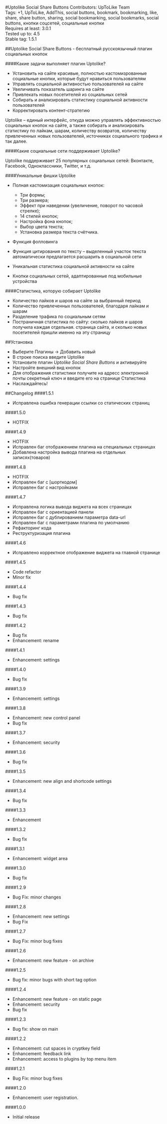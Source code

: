 #Uptolike Social Share Buttons
Contributors: UpToLike Team    
Tags: +1, UpToLike, AddThis, social buttons, bookmark, bookmarking, like, share, share button, sharing, social bookmarking, social bookmarks, social buttons, кнопки соцсетей, социальные кнопки  
Requires at least: 3.0.1  
Tested up to: 4.5  
Stable tag: 1.5.1  

##Uptolike Social Share Buttons - бесплатный русскоязычный плагин социальных кнопок

####Какие задачи выполняет плагин Uptolike?

* Установить на сайте красивые, полностью кастомизрованные социальные кнопки, которые будут нравиться пользователям
* Управлять социальной активностью пользователей на сайте
* Увеличивать показатель шаринга на сайте
* Привлекать новых посетителей из социальных сетей
* Собирать и анализировать статистику социальной активности пользователей
* Корректировать контент-стратегию

Uptolike – единый интерфейс, откуда можно управлять эффективностью социальных кнопок на сайте, а также собирать и анализировать статистику по лайкам, шарам, количеству возвратов, количеству привлеченных новых пользователей, источниках социального трафика и так далее.

####Какие социальные сети поддерживает Uptolike?

Uptolike поддерживает 25 популярных социальных сетей: Вконтакте, Facebook, Одноклассники, Twitter, и т.д.

####Уникальные фишки Uptolike

* Полная кастомизация социальных кнопок:
    - Три формы;
    - Три размера;
    - Эффект при наведении (увеличение, поворот по часовой стрелке);
    - 14 стилей кнопок;
    - Настройка фона кнопок;
    - Выбор цвета текста;
    - Установка размера текста счётчика.

* Функция фолловинга
* Функция цитирования по тексту – выделенный участок текста автоматически предлагается расшарить в социальной сети
* Уникальная статистика социальной активности на сайте
* Кнопки социальных сетей, адаптированные под мобильные устройства

####Статистика, которую собирает Uptolike

* Количество лайков и шаров на сайте за выбранный период
* Количество привлеченных пользователей, благодаря лайкам и шарам
* Разделение трафика по социальным сетям
* Постраничная статистика по сайту: сколько лайков и шаров получила каждая отдельная. страница сайта, и сколько новых посетителей пришли именно на эту страницу

##Установка

* Выберите Плагины -> Добавить новый
* В строке поиска введите Uptolike
* Установите плагин *Uptolike Social Share Buttons* и активируйте
* Настройте внешний вид кнопок 
* Для отображения статистики получите на адресс электронной почты секретный ключ и введите его на странице Статистика
* Наслаждайтесь!

##Changelog
####1.5.1
* Исправлена ошибка генерации ссылки со статических страниц

####1.5.0
* HOTFIX

####1.4.9
* HOTFIX
* Исправлен баг отображением плагина на специальных страницах
* Добавлена настройка вывода плагина на отдельных записях(товаров)

####1.4.8
* HOTFIX
* Исправлен баг с [шорткодом]
* Исправлен баг с настройками

####1.4.7
* Исправлена логика вывода виджета на всех страницах
* Исправлен баг с ориентацией панели
* Исправлен баг с дублированием параметра data-url
* Исправлен баг с параметрами плагина по умолчанию
* Рефакторинг кода
* Реструктуризация плагина

####1.4.6
* Исправлено корректное отображение виджета на главной странице

####1.4.5
* Code refactor
* Minor fix

####1.4.4
* Bug fix

####1.4.3
* Bug fix

####1.4.2
* Bug fix
* Enhancement: rename

####1.4.1
* Enhancement: settings

####1.4.0
* Bug fix

####1.3.9
* Enhancement: settings

####1.3.8
* Enhancement: new control panel
* Bug fix

####1.3.7
* Enhancement: security

####1.3.6
* Bug fix

####1.3.5
* Enhancement: new align and shortcode settings

####1.3.4
* Bug fix

####1.3.3
* Enhancement

####1.3.2
* Bug fix

####1.3.1
* Enhancement: widget area

####1.3.0
* Bug fix

####1.2.9
* Bug Fix: minor changes

####1.2.8
* Enhancement: new settings
* Bug Fix

####1.2.7
* Bug Fix: minor bug fixes

####1.2.6
* Enhancement: new feature - on archive

####1.2.5
* Bug fix: minor bugs with short tag option 

####1.2.4
* Enhancement: new feature - on static page
* Enhancement: security
* Bug fix 

####1.2.3
* Bug fix: show on main 

####1.2.2
* Enhancement: cut spaces in cryptkey field
* Enhancement: feedback link
* Enhancement: access to plugins by top menu item

####1.2.1
* Bug Fix: minor bug fixes

####1.2.0
* Enhancement: user registration.

####1.0.0
* Initial release
